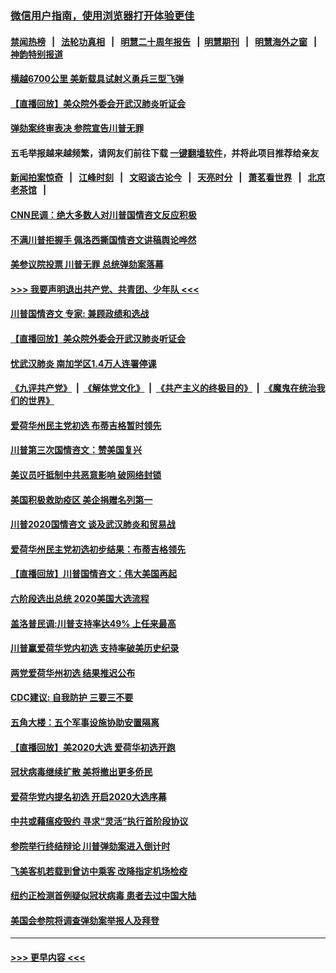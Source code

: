### [微信用户指南，使用浏览器打开体验更佳](https://github.com/gfw-breaker/banned-news1/blob/master/indexes/wechat-guide.md?t=0)
#### [禁闻热榜](热点新闻.md?t=0)  &nbsp;&nbsp;|&nbsp;&nbsp; [法轮功真相](https://github.com/gfw-breaker/truth/blob/master/README.md?t=0) &nbsp;&nbsp;|&nbsp;&nbsp; [明慧二十周年报告](https://github.com/gfw-breaker/mh-reports/blob/master/README.md?t=0) &nbsp;&nbsp;|&nbsp;&nbsp;[明慧期刊](https://github.com/gfw-breaker/mh-qikan) &nbsp;&nbsp;|&nbsp;&nbsp; [明慧海外之窗](https://github.com/gfw-breaker/mh-news/blob/master/README.md?t=0) &nbsp;&nbsp;|&nbsp;&nbsp; [神韵特别报道](https://github.com/gfw-breaker/mh-news/blob/master/shenyun.md?t=0)
#### [横越6700公里 美新载具试射义勇兵三型飞弹](../pages/prog203/a102770574.md?t=02061433) 
#### [【直播回放】美众院外委会开武汉肺炎听证会](../pages/prog203/a102770446.md?t=02061433) 
#### [弹劾案终审表决 参院宣告川普无罪](../pages/prog203/a102770372.md?t=02061433) 
#### 五毛举报越来越频繁，请网友们前往下载 [一键翻墙软件](https://github.com/gfw-breaker/ssr-accounts)，并将此项目推荐给亲友
#### [新闻拍案惊奇](https://github.com/gfw-breaker/banned-news1/blob/master/pages/link4.md) &nbsp;&nbsp;|&nbsp;&nbsp; [江峰时刻](https://github.com/gfw-breaker/banned-news1/blob/master/pages/link4.md) &nbsp;&nbsp;|&nbsp;&nbsp; [文昭谈古论今](https://github.com/gfw-breaker/banned-news1/blob/master/pages/link4.md) &nbsp;&nbsp;|&nbsp;&nbsp; [天亮时分](https://github.com/gfw-breaker/banned-news1/blob/master/pages/link4.md) &nbsp;&nbsp;|&nbsp;&nbsp; [萧茗看世界](https://github.com/gfw-breaker/banned-news1/blob/master/pages/link4.md) &nbsp;&nbsp;|&nbsp;&nbsp; [北京老茶馆](https://github.com/gfw-breaker/banned-news1/blob/master/pages/link4.md) &nbsp;&nbsp;|&nbsp;&nbsp; 
#### [CNN民调：绝大多数人对川普国情咨文反应积极](../pages/prog203/a102770266.md?t=02061433) 
#### [不满川普拒握手 佩洛西撕国情咨文讲稿舆论哗然](../pages/prog203/a102770197.md?t=02061433) 
#### [美参议院投票 川普无罪 总统弹劾案落幕](../pages/prog203/a102770339.md?t=02061433) 
#### [>>> 我要声明退出共产党、共青团、少年队 <<<](https://github.com/begood0513/goodnews/blob/master/quit/letter.md) 
#### [川普国情咨文 专家: 兼顾政绩和选战](../pages/prog203/a102770277.md?t=02061433) 
#### [【直播回放】美众院外委会开武汉肺炎听证会](../pages/prog203/a102770210.md?t=02061433) 
#### [忧武汉肺炎 南加学区1.4万人连署停课](../pages/prog203/a102770166.md?t=02061433) 
#### [《九评共产党》](https://github.com/begood0513/9ping.md/blob/master/README.md) &nbsp;|&nbsp; [《解体党文化》](../../../../jtdwh.md/blob/master/README.md)  &nbsp;|&nbsp; [《共产主义的终极目的》](../../../../gczydzjmd.md/blob/master/README.md) &nbsp;|&nbsp; [《魔鬼在统治我们的世界》](../../../../mgztzwmdsj.md/blob/master/README.md) 
#### [爱荷华州民主党初选 布蒂吉格暂时领先](../pages/prog203/a102770142.md?t=02061433) 
#### [川普第三次国情咨文：赞美国复兴](../pages/prog203/a102770133.md?t=02061433) 
#### [美议员吁抵制中共恶意影响 破网络封锁](../pages/prog203/a102770069.md?t=02061433) 
#### [美国积极救助疫区 美企捐赠名列第一](../pages/prog203/a102770023.md?t=02061433) 
#### [川普2020国情咨文 谈及武汉肺炎和贸易战](../pages/prog203/a102769813.md?t=02061433) 
#### [爱荷华州民主党初选初步结果：布蒂吉格领先](../pages/prog203/a102769463.md?t=02061433) 
#### [【直播回放】川普国情咨文：伟大美国再起](../pages/prog203/a102768464.md?t=02061433) 
#### [六阶段选出总统 2020美国大选流程](../pages/prog203/a102769417.md?t=02061433) 
#### [盖洛普民调:川普支持率达49% 上任来最高](../pages/prog203/a102769331.md?t=02061433) 
#### [川普赢爱荷华党内初选 支持率破美历史纪录](../pages/prog203/a102769296.md?t=02061433) 
#### [两党爱荷华州初选 结果推迟公布](../pages/prog203/a102769256.md?t=02061433) 
#### [CDC建议: 自我防护 三要三不要](../pages/prog203/a102769261.md?t=02061433) 
#### [五角大楼：五个军事设施协助安置隔离](../pages/prog203/a102769237.md?t=02061433) 
#### [【直播回放】美2020大选 爱荷华初选开跑](../pages/prog203/a102768484.md?t=02061433) 
#### [冠状病毒继续扩散 美将撤出更多侨民](../pages/prog203/a102768407.md?t=02061433) 
#### [爱荷华党内提名初选 开启2020大选序幕](../pages/prog203/a102768451.md?t=02061433) 
#### [中共或藉瘟疫毁约 寻求“灵活”执行首阶段协议](../pages/prog203/a102768331.md?t=02061433) 
#### [参院举行终结辩论 川普弹劾案进入倒计时](../pages/prog203/a102768276.md?t=02061433) 
#### [飞美客机若载到曾访中乘客 改降指定机场检疫](../pages/prog203/a102767735.md?t=02061433) 
#### [纽约正检测首例疑似冠状病毒 患者去过中国大陆](../pages/prog203/a102767642.md?t=02061433) 
#### [美国会参院将调查弹劾案举报人及拜登](../pages/prog203/a102767546.md?t=02061433) 

----
#### [ >>> 更早内容 <<< ](../indexes/prog203-earlier.md)
